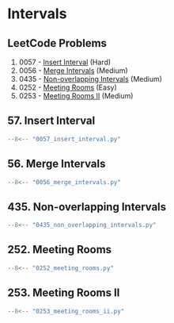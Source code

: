 # Intervals

## LeetCode Problems

1. 0057 - [Insert Interval](https://leetcode.com/problems/insert-interval/) (Hard)
2. 0056 - [Merge Intervals](https://leetcode.com/problems/merge-intervals/) (Medium)
3. 0435 - [Non-overlapping Intervals](https://leetcode.com/problems/non-overlapping-intervals/) (Medium)
4. 0252 - [Meeting Rooms](https://leetcode.com/problems/meeting-rooms/) (Easy)
5. 0253 - [Meeting Rooms II](https://leetcode.com/problems/meeting-rooms-ii/) (Medium)

## 57. Insert Interval

```python
--8<-- "0057_insert_interval.py"
```

## 56. Merge Intervals

```python
--8<-- "0056_merge_intervals.py"
```

## 435. Non-overlapping Intervals

```python
--8<-- "0435_non_overlapping_intervals.py"
```

## 252. Meeting Rooms

```python
--8<-- "0252_meeting_rooms.py"
```

## 253. Meeting Rooms II

```python
--8<-- "0253_meeting_rooms_ii.py"
```
